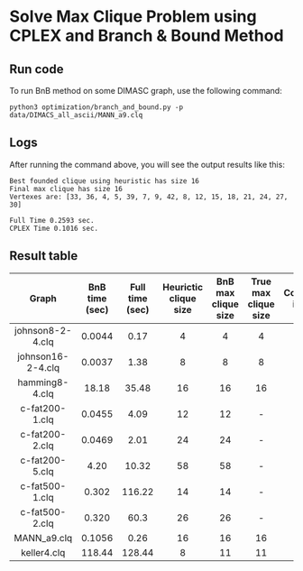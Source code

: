 # Solve Max Clique Problem using CPLEX and Branch & Bound Method


## Run code

To run BnB method on some DIMASC graph, use the following command:

`python3 optimization/branch_and_bound.py -p data/DIMACS_all_ascii/MANN_a9.clq`

## Logs

After running the command above, you will see the output results like this:

```text
Best founded clique using heuristic has size 16
Final max clique has size 16
Vertexes are: [33, 36, 4, 5, 39, 7, 9, 42, 8, 12, 15, 18, 21, 24, 27, 30]

Full Time 0.2593 sec.
CPLEX Time 0.1016 sec.
```


## Result table

|       Graph       | BnB time (sec) | Full time (sec) | Heurictic clique size | BnB max clique size | True max clique size | Coloring iters |
|:-----------------:|:--------------:|:---------------:|:---------------------:|:-------------------:|:--------------------:|:--------------:|
|  johnson8-2-4.clq |     0.0044     |       0.17      |           4           |          4          |           4          |        5       |
| johnson16-2-4.clq |     0.0037     |       1.38      |           8           |          8          |           8          |       16       |
|   hamming8-4.clq  |      18.18     |      35.48      |           16          |          16         |          16          |       30       |
|   c-fat200-1.clq  |     0.0455     |       4.09      |           12          |          12         |           -          |        1       |
|   c-fat200-2.clq  |     0.0469     |       2.01      |           24          |          24         |           -          |        1       |
|   c-fat200-5.clq  |      4.20      |      10.32      |           58          |          58         |           -          |       10       |
|   c-fat500-1.clq  |      0.302     |      116.22     |           14          |          14         |           -          |        1       |
|   c-fat500-2.clq  |      0.320     |       60.3      |           26          |          26         |           -          |        1       |
|    MANN_a9.clq    |     0.1056     |       0.26      |           16          |          16         |          16          |        1       |
|    keller4.clq    |     118.44     |      128.44     |           8           |          11         |          11          |       50       |

